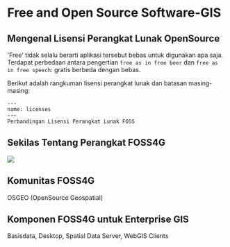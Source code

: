 # Free and Open Source Software-GIS



## Mengenal Lisensi Perangkat Lunak OpenSource
'Free' tidak selalu berarti aplikasi tersebut bebas untuk digunakan apa saja. Terdapat perbedaan antara pengertian `free as in free beer` dan `free as in free speech`: gratis berbeda dengan bebas.

Berikut adalah rangkuman lisensi perangkat lunak dan batasan masing-masing:

```{figure} img/2020-12-02-05-54-51.png
---
name: licenses
---
Perbandingan Lisensi Perangkat Lunak FOSS
```




## Sekilas Tentang Perangkat FOSS4G

![](img/2020-12-02-05-56-42.png)



## Komunitas FOSS4G

OSGEO (OpenSource Geospatial)





## Komponen FOSS4G untuk Enterprise GIS





Basisdata, Desktop, Spatial Data Server, WebGIS Clients	

